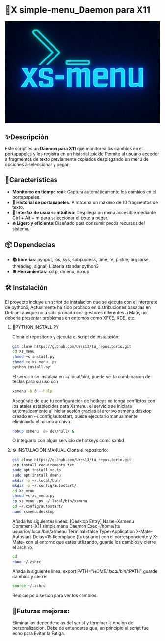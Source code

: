 # 🚀X simple-menu_Daemon para X11
![X-s menu](https://github.com/URSS13/Xs-menu-Daemon/blob/master/IMGs/Xsmenu.png)
## ✨Descripción

Este script es un **Daemon para X11** que monitorea los cambios en el portapapeles y los registra en un historial .pickle Permite al usuario acceder a fragmentos de texto previamente copiados desplegando un menú de opciones a seleccionar y pegar.

## 🎨Características

- **Monitoreo en tiempo real**: Captura automáticamente los cambios en el portapapeles.
- **🌈 Historial de portapapeles**: Almacena un máximo de 10 fragmentos de texto.
- **🎯 Interfaz de usuario intuitiva**: Despliega un menú accesible mediante Ctrl + Alt + m para seleccionar el texto a pegar.
- **🔥 Ligero y eficiente**: Diseñado para consumir pocos recursos del sistema.

## 📦 Dependecias
- **📚 librerias**:
						pynput, (os, sys, subprocess, time, re, pickle, argparse, threading, signal) Libreria standar python3
- **⚙️ Herramientas**:
						xclip, dmenu, nohup

## 🛠️ Instalación

El proyecto incluye un script de instalación que se ejecuta con el interprete de python3, Actualmente ha sido probado en distribuciones basadas en Debian. aunque no a sido probado con gestores diferentes a Mate, no deberia presentar problemas en entornos como XFCE, KDE, etc. 

1. 🐍PYTHON INSTALL.PY

   Clona el repositorio y ejecuta el script de instalación:
   ```bash ó zsh
   git clone https://github.com/Urss13/tu_repositorio.git
   cd Xs_menu
   chmod +x install.py
   chmod +x xs_menu_.py
   python install.py
   ```
   El servicio se instalara en ~/.local/bin/, puede ver la combinacion de teclas para su uso con 
   ```bash ó zsh
   xsmenu -h ó --help
   ```
   Asegúrate de que tu configuracion de hotkeys no tenga conflictos con los atajos establecidos para Xsmenu.
   el servicio se iniciara automaticamente al iniciar sesión gracias al archivo xsmenu.desktop creado en
   ~/.config/autostart, puede ejecutarlo manualmente eliminando el mismo archivo.
   ```bash ó zsh
   nohup xsmenu  &> dev/null/ &
   ```
   O integrarlo con algun servicio de hotkeys como sxhkd

2. ⚙️ INSTALACIÓN MANUAL
   Clona el repositorio:

   ```bash ó zsh
   git clone https://github.com/Urss13/tu_repositorio.git
   pip install requirements.txt
   sudo apt install xclip
   sudo apt install dmenu
   mkdir -p ~/.local/bin/
   mkdir -p ~/.config/autostart/
   cd Xs_menu
   chmod +x xs_menu.py
   cp xs_menu_.py ~/.local/bin/xsmenu
   cd ~/.config/autostart/
   nano xsmenu.desktop
   ```
   Añada las siguientes lineas:
   [Desktop Entry]
   Name=Xsmenu
   Comment=X11 simple menu Daemon
   Exec=/home/{tu usuario}/.local/bin/xsmenu
   Terminal=false
   Type=Application
   X-Mate-Autostart-Delay=15
   Reemplace {tu usuario} con el correspondiente y X-Mate- con el entorno que estés utilizando,
   guarde los cambios y cierre el archivo.
   ```bash ó zsh
   cd
   nano ~/.zshrc
   ```
   Añada la siguiente linea:
   export PATH="$HOME/.local/bin/:$PATH"
   guarde cambios y cierre.
   ```bash ó zsh
   source ~/.zshrc
   ```
   Reinicie pc ó sesion para ver los cambios.
   ## 🚀Futuras mejoras:
   Eliminar las dependencias del script y terminar la opción de perzonalizacion.
   Debe de entenderse que, en principio el script fue echo para Evitar la Fatiga.
